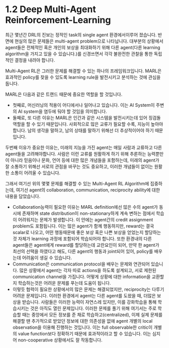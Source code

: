 # 1.2 Deep Multi-Agent Reinforcement-Learning

 최근 몇년간 DRL의 진보는 정적인 task의 single agent 환경에서이루어 졌습니다. 반면에 현실의 많은 문제들은 multi-agent problem으로 나타납니다. 대부분의 상황에서 agent들은 전체적인 혹은 개인의 보상을 최대화하기 위해 다른 agent\(다른 learning algorithm을 가지고 있을 수 있습니다.\)를 신경쓰면서 각각 불완전한 관찰을 통한 독립적인 결정을 내려야 합니다. 

 Multi-Agent RL은 그러한 문제를 해결할 수 있는 하나의 프레임워크입니다. MARL은 효과적인 policy를 찾을 수 있도록 learning rule을 발전시키고 분석하는 것에 관심을 둡니다.

 MARL은 다음과 같은 트랜드 때문에 중요한 역할을 할 것입니다.

* 첫째로, 머신러닝의 적용이 어디에서나 일어나고 있습니다. 이는 AI System이 주변의 AI system을 염두에 둬야 할 것임을 의미합니다. 
* 둘째로, 또 다른 이유는 MARL은 인간과 같은 시스템을 발전시키는데 있어 징검돌 역할을 할 수 있기 때문입니다. 사회적으로 많은 교류가 필요할 수록, 지능이 높아야합니다. 남의 생각을 말하고, 남의 상태를 말하기 위해선 더 추상적이어야 하기 때문입니다.

두번째 이유가 중요한 이유는, 미래의 지능을 가진 agent는 매일 사람과 교류하고 다른 agent들을 고려해야합니다. 사람은 이런 교류를 원활하게 하기 위해 추론하는 능력뿐만이 아니라 믿음이나 문화, 언어 등에 대한 많은 개념들을 포함하는데, 미래의 agent가 잘 소통하기 위해선 서로의 관점을 바꾸는 것도 중요하고, 이러한 개념들이 없이는 원활한 소통이 어려울 수 있습니다.

 그래서 여기선 위의 몇몇 문제를 해결할 수 있는 Multi-Agent RL Algorithm에 집중하는데, 여기선 agent의 collaboration, communication, reciprocity ability에 대한 내용을 담았습니다.

* Collaboration능력이 필요한 이유는 MARL definition에선 많은 수의 agent가 동시에 존재하며 state distribution이 non-stationary하게 계속 변하는 점에서 학습이 어려워지는 문제가 발생합니다. 이 안에는 agent간의 credit assignment problem도 포함됩니다. 이는 많은 agent가 함께 행동하지만, reward는 결국 scalar로 나오고, 어떤 행동때문에 좋은 보상 혹은 나쁜 보상을 얻었는지 할당하는 것 자체가 learning 과정에 포함되어 학습되어야 합니다. 또한 환경내의 다른 agent들은 agent에게 reward를 할당하는데 교란요인이 되어, 만약 한 agent가 최선의 선택을 하였다고 해도, 다른 agent의 행동과 joint되어 있어, policy를 배우는데 어려움이 생길 수 있습니다. 
* Communication은 communication protocol을 배우는 문제와 연관되어 있습니다. 많은 상황에서 agent는 각자 따로 actions을 하도록 설계되고, 서로 제한된 communication channel을 가집니다. 어떻게 상황에 대한 information을 교환할지 학습하는것은 어려운 문제를 푸는데 도움이 됩니다.
* 이렇듯 협력이 필요한 상황에서의 많은 문제는 해결되었지만, reciprocity는 다루기 어려운 문제입니다. 이러한 환경에서 agent는 다른 agent를 도왔을 때, 더많은 보상을 받습니다. 사람들은 이러한 능력이 자연스레 있지만, 이를 강화학습을 통해 학습시키는 것은 아직도 열린 문제입니다. 이러한 문제를 풀기 위해 여기서는 주로 학습할 때는 중앙에서 모든 정보를 준 채로 학습하고\(centralized\), 이제 실제 문제를 해결할 땐 추가적으로 받았던 정보에 대한 의존성을 없애 agent 개별의 local observation을 이용해 진행하는 것입니다.  이는 full observable한 critic이 개별의 value function보다 정확하기 때문에 효과적이라고 할 수 있습니다. 이는 심지어 non-cooperative 상황에서도 잘 작동합니다.

